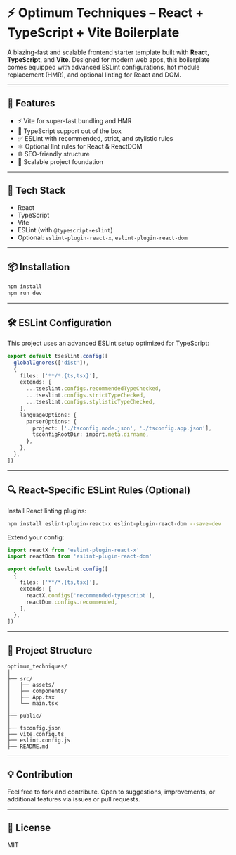 # ⚡ Optimum Techniques – React + TypeScript + Vite Boilerplate

A blazing-fast and scalable frontend starter template built with **React**, **TypeScript**, and **Vite**. Designed for modern web apps, this boilerplate comes equipped with advanced ESLint configurations, hot module replacement (HMR), and optional linting for React and DOM.

---

## 🚀 Features

* ⚡ Vite for super-fast bundling and HMR
* 🧠 TypeScript support out of the box
* ✅ ESLint with recommended, strict, and stylistic rules
* ⚛️ Optional lint rules for React & ReactDOM
* 🌐 SEO-friendly structure
* 🧱 Scalable project foundation

---

## 🔧 Tech Stack

* React
* TypeScript
* Vite
* ESLint (with `@typescript-eslint`)
* Optional: `eslint-plugin-react-x`, `eslint-plugin-react-dom`

---

## 📦 Installation

```bash
npm install
npm run dev
```

---

## 🛠 ESLint Configuration

This project uses an advanced ESLint setup optimized for TypeScript:

```ts
export default tseslint.config([
  globalIgnores(['dist']),
  {
    files: ['**/*.{ts,tsx}'],
    extends: [
      ...tseslint.configs.recommendedTypeChecked,
      ...tseslint.configs.strictTypeChecked,
      ...tseslint.configs.stylisticTypeChecked,
    ],
    languageOptions: {
      parserOptions: {
        project: ['./tsconfig.node.json', './tsconfig.app.json'],
        tsconfigRootDir: import.meta.dirname,
      },
    },
  },
])
```

---

## 🔍 React-Specific ESLint Rules (Optional)

Install React linting plugins:

```bash
npm install eslint-plugin-react-x eslint-plugin-react-dom --save-dev
```

Extend your config:

```ts
import reactX from 'eslint-plugin-react-x'
import reactDom from 'eslint-plugin-react-dom'

export default tseslint.config([
  {
    files: ['**/*.{ts,tsx}'],
    extends: [
      reactX.configs['recommended-typescript'],
      reactDom.configs.recommended,
    ],
  },
])
```

---

## 📁 Project Structure

```
optimum_techniques/
│
├── src/
│   ├── assets/
│   ├── components/
│   ├── App.tsx
│   └── main.tsx
│
├── public/
│
├── tsconfig.json
├── vite.config.ts
├── eslint.config.js
├── README.md
```

---

## 💡 Contribution

Feel free to fork and contribute. Open to suggestions, improvements, or additional features via issues or pull requests.

---

## 📜 License

MIT
